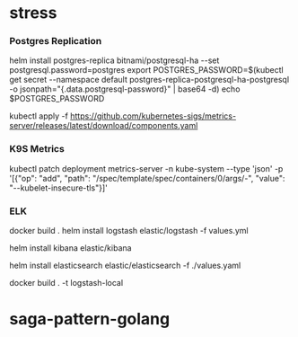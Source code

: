 # stress

### Postgres Replication
helm install postgres-replica bitnami/postgresql-ha --set postgresql.password=postgres
export POSTGRES_PASSWORD=$(kubectl get secret --namespace default postgres-replica-postgresql-ha-postgresql -o jsonpath="{.data.postgresql-password}" | base64 -d)
echo $POSTGRES_PASSWORD


kubectl apply -f https://github.com/kubernetes-sigs/metrics-server/releases/latest/download/components.yaml

### K9S Metrics
kubectl patch deployment metrics-server -n kube-system --type 'json' -p '[{"op": "add", "path": "/spec/template/spec/containers/0/args/-", "value": "--kubelet-insecure-tls"}]'

### ELK
docker build .
helm install logstash elastic/logstash -f values.yml

helm install kibana elastic/kibana 

helm install elasticsearch elastic/elasticsearch -f ./values.yaml

docker build . -t logstash-local
# saga-pattern-golang
